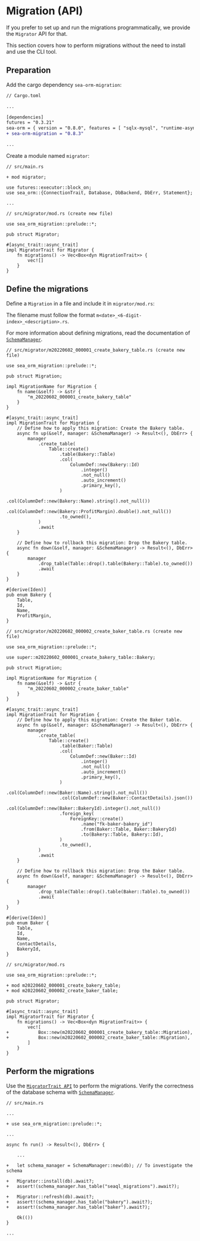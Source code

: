 # Migration (API)

If you prefer to set up and run the migrations programmatically, we provide the `Migrator` API for that.

This section covers how to perform migrations without the need to install and use the CLI tool.

## Preparation

Add the cargo dependency `sea-orm-migration`:

```diff
// Cargo.toml

...

[dependencies]
futures = "0.3.21"
sea-orm = { version = "0.8.0", features = [ "sqlx-mysql", "runtime-async-std-native-tls", "macros" ] }
+ sea-orm-migration = "0.8.3"

...

```

Create a module named `migrator`:

```rust, no_run
// src/main.rs

+ mod migrator;

use futures::executor::block_on;
use sea_orm::{ConnectionTrait, Database, DbBackend, DbErr, Statement};

...
```

```rust, no_run
// src/migrator/mod.rs (create new file)

use sea_orm_migration::prelude::*;

pub struct Migrator;

#[async_trait::async_trait]
impl MigratorTrait for Migrator {
    fn migrations() -> Vec<Box<dyn MigrationTrait>> {
        vec![]
    }
}
```

## Define the migrations

Define a `Migration` in a file and include it in `migrator/mod.rs`:

The filename must follow the format `m<date>_<6-digit-index>_<description>.rs`.

For more information about defining migrations, read the documentation of [`SchemaManager`](https://docs.rs/sea-orm-migration/0.8.3/sea_orm_migration/manager/struct.SchemaManager.html).

```rust, no_run
// src/migrator/m20220602_000001_create_bakery_table.rs (create new file)

use sea_orm_migration::prelude::*;

pub struct Migration;

impl MigrationName for Migration {
    fn name(&self) -> &str {
        "m_20220602_000001_create_bakery_table"
    }
}

#[async_trait::async_trait]
impl MigrationTrait for Migration {
    // Define how to apply this migration: Create the Bakery table.
    async fn up(&self, manager: &SchemaManager) -> Result<(), DbErr> {
        manager
            .create_table(
                Table::create()
                    .table(Bakery::Table)
                    .col(
                        ColumnDef::new(Bakery::Id)
                            .integer()
                            .not_null()
                            .auto_increment()
                            .primary_key(),
                    )
                    .col(ColumnDef::new(Bakery::Name).string().not_null())
                    .col(ColumnDef::new(Bakery::ProfitMargin).double().not_null())
                    .to_owned(),
            )
            .await
    }

    // Define how to rollback this migration: Drop the Bakery table.
    async fn down(&self, manager: &SchemaManager) -> Result<(), DbErr> {
        manager
            .drop_table(Table::drop().table(Bakery::Table).to_owned())
            .await
    }
}

#[derive(Iden)]
pub enum Bakery {
    Table,
    Id,
    Name,
    ProfitMargin,
}
```

```rust, no_run
// src/migrator/m20220602_000002_create_baker_table.rs (create new file)

use sea_orm_migration::prelude::*;

use super::m20220602_000001_create_bakery_table::Bakery;

pub struct Migration;

impl MigrationName for Migration {
    fn name(&self) -> &str {
        "m_20220602_000002_create_baker_table"
    }
}

#[async_trait::async_trait]
impl MigrationTrait for Migration {
    // Define how to apply this migration: Create the Baker table.
    async fn up(&self, manager: &SchemaManager) -> Result<(), DbErr> {
        manager
            .create_table(
                Table::create()
                    .table(Baker::Table)
                    .col(
                        ColumnDef::new(Baker::Id)
                            .integer()
                            .not_null()
                            .auto_increment()
                            .primary_key(),
                    )
                    .col(ColumnDef::new(Baker::Name).string().not_null())
                    .col(ColumnDef::new(Baker::ContactDetails).json())
                    .col(ColumnDef::new(Baker::BakeryId).integer().not_null())
                    .foreign_key(
                        ForeignKey::create()
                            .name("fk-baker-bakery_id")
                            .from(Baker::Table, Baker::BakeryId)
                            .to(Bakery::Table, Bakery::Id),
                    )
                    .to_owned(),
            )
            .await
    }

    // Define how to rollback this migration: Drop the Baker table.
    async fn down(&self, manager: &SchemaManager) -> Result<(), DbErr> {
        manager
            .drop_table(Table::drop().table(Baker::Table).to_owned())
            .await
    }
}

#[derive(Iden)]
pub enum Baker {
    Table,
    Id,
    Name,
    ContactDetails,
    BakeryId,
}
```

```rust, no_run
// src/migrator/mod.rs

use sea_orm_migration::prelude::*;

+ mod m20220602_000001_create_bakery_table;
+ mod m20220602_000002_create_baker_table;

pub struct Migrator;

#[async_trait::async_trait]
impl MigratorTrait for Migrator {
    fn migrations() -> Vec<Box<dyn MigrationTrait>> {
        vec![
+           Box::new(m20220602_000001_create_bakery_table::Migration),
+           Box::new(m20220602_000002_create_baker_table::Migration),
        ]
    }
}
```

## Perform the migrations

Use the [`MigratorTrait API`](https://docs.rs/sea-orm-migration/0.8.3/sea_orm_migration/migrator/trait.MigratorTrait.html) to perform the migrations. Verify the correctness of the database schema with [`SchemaManager`](https://docs.rs/sea-orm-migration/0.8.3/sea_orm_migration/manager/struct.SchemaManager.html).

```rust, no_run
// src/main.rs

...

+ use sea_orm_migration::prelude::*;

...

async fn run() -> Result<(), DbErr> {

    ...

+   let schema_manager = SchemaManager::new(db); // To investigate the schema

+   Migrator::install(db).await?;
+   assert!(schema_manager.has_table("seaql_migrations").await?);

+   Migrator::refresh(db).await?;
+   assert!(schema_manager.has_table("bakery").await?);
+   assert!(schema_manager.has_table("baker").await?);

    Ok(())
}

...
```

